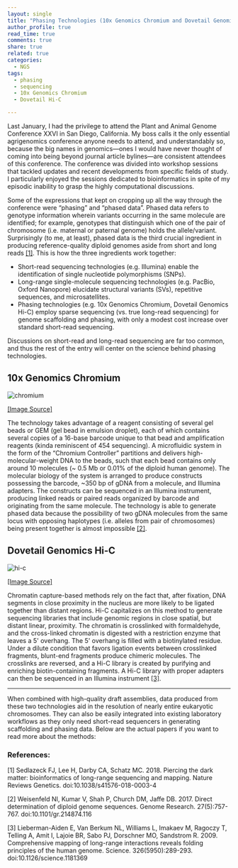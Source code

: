 ```yaml
---
layout: single
title: "Phasing Technologies (10x Genomics Chromium and Dovetail Genomics Hi-C)"
author_profile: true
read_time: true
comments: true
share: true
related: true
categories:
  - NGS
tags:
  - phasing
  - sequencing
  - 10x Genomics Chromium
  - Dovetail Hi-C

---
```


Last January, I had the privilege to attend the Plant and Animal Genome Conference XXVI in San Diego, California. My boss calls it the only essential agrigenomics conference anyone needs to attend, and understandably so, because the big names in genomics—ones I would have never thought of coming into being beyond journal article bylines—are consistent attendees of this conference. The conference was divided into workshop sessions that tackled updates and recent developments from specific fields of study. I particularly enjoyed the sessions dedicated to bioinformatics in spite of my episodic inability to grasp the highly computational discussions.

<!-- readmore -->

Some of the expressions that kept on cropping up all the way through the conference were “phasing” and “phased data”. Phased data refers to genotype information wherein variants occurring in the same molecule are identified; for example, genotypes that distinguish which one of the pair of chromosome (i.e. maternal or paternal genome) holds the allele/variant. Surprisingly (to me, at least), phased data is the third crucial ingredient in producing reference-quality diploid genomes aside from short and long reads <a href="https://www.nature.com/articles/s41576-018-0003-4">[1]</a>. This is how the three ingredients work together:

* Short-read sequencing technologies (e.g. Illumina) enable the identification of single nucleotide polymorphisms (SNPs).
* Long-range single-molecule sequencing technologies (e.g. PacBio, Oxford Nanopore) elucidate structural variants (SVs), repetitive sequences, and microsatellites.
* Phasing technologies (e.g. 10x Genomics Chromium, Dovetail Genomics Hi-C) employ sparse sequencing (vs. true long-read sequencing) for genome scaffolding and phasing, with only a modest cost increase over standard short-read sequencing.

Discussions on short-read and long-read sequencing are far too common, and thus the rest of the entry will center on the science behind phasing technologies.

## 10x Genomics Chromium

![chromium](https://raw.githubusercontent.com/sarahpenir/sarahpenir.github.io/master/_posts/images/chromium2.png)

<a href="http://www.gqinnovationcenter.com/services/sequencing/chromium.aspx?l=e">[Image Source]</a>

The technology takes advantage of a reagent consisting of several gel beads or GEM (gel bead in emulsion droplet), each of which contains several copies of a 16-base barcode unique to that bead and amplification reagents (kinda reminiscent of 454 sequencing). A microfluidic system in the form of the “Chromium Controller” partitions and delivers high-molecular-weight DNA to the beads, such that each bead contains only around 10 molecules (~ 0.5 Mb or 0.01% of the diploid human genome). The molecular biology of the system is arranged to produce constructs possessing the barcode, ~350 bp of gDNA from a molecule, and Illumina adapters. The constructs can be sequenced in an Illumina instrument, producing linked reads or paired reads organized by barcode and originating from the same molecule. The technology is able to generate phased data because the possibility of two gDNA molecules from the same locus with opposing haplotypes (i.e. alleles from pair of chromosomes) being present together is almost impossible <a href="https://genome.cshlp.org/content/27/5/757.long">[2]</a>.

## Dovetail Genomics Hi-C

![hi-c](https://raw.githubusercontent.com/sarahpenir/sarahpenir.github.io/master/_posts/images/hi-c.png)

<a href="https://dovetailgenomics.com/wp-content/uploads/2018/02/Hi-C-kit_productHighlight.pdf">[Image Source]</a>

Chromatin capture-based methods rely on the fact that, after fixation, DNA segments in close proximity in the nucleus are more likely to be ligated together than distant regions. Hi-C capitalizes on this method to generate sequencing libraries that include genomic regions in close spatial, but distant linear, proximity. The chromatin is crosslinked with formaldehyde, and the cross-linked chromatin is digested with a restriction enzyme that leaves a 5' overhang. The 5' overhang is filled with a biotinylated residue. Under a dilute condition that favors ligation events between crosslinked fragments, blunt-end fragments produce chimeric molecules. The crosslinks are reversed, and a Hi-C library is created by purifying and enriching biotin-containing fragments. A Hi-C library with proper adapters can then be sequenced in an Illumina instrument <a href = "http://science.sciencemag.org/content/326/5950/289.full?sid=e51f99c1-518d-41fd-b840-95ed437e647a">[3]</a>.

---

When combined with high-quality draft assemblies, data produced from these two technologies aid in the resolution of nearly entire eukaryotic chromosomes. They can also be easily integrated into existing laboratory workflows as they only need short-read sequencers in generating scaffolding and phasing data. Below are the actual papers if you want to read more about the methods:

### References:

[1] Sedlazeck FJ, Lee H, Darby CA, Schatz MC. 2018. Piercing the dark matter: bioinformatics of long-range sequencing and mapping. Nature Reviews Genetics. doi:10.1038/s41576-018-0003-4

[2] Weisenfeld NI, Kumar V, Shah P, Church DM, Jaffe DB. 2017. Direct determination of diploid genome sequences. Genome Research. 27(5):757-767. doi:10.1101/gr.214874.116

[3] Lieberman-Aiden E, Van Berkum NL, Williams L, Imakaev M, Ragoczy T, Telling A, Amit I, Lajoie BR, Sabo PJ, Dorschner MO, Sandstrom R. 2009. Comprehensive mapping of long-range interactions reveals folding principles of the human genome. Science. 326(5950):289-293. doi:10.1126/science.1181369
